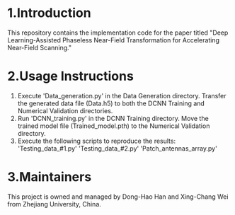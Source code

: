 # 1.Introduction
This repository contains the implementation code for the paper titled "Deep Learning-Assisted Phaseless Near-Field Transformation for Accelerating Near-Field Scanning."
# 2.Usage Instructions
1) Execute 'Data_generation.py' in the Data Generation directory. Transfer the generated data file (Data.h5) to both the DCNN Training and Numerical Validation directories.
2) Run 'DCNN_training.py' in the DCNN Training directory. Move the trained model file (Trained_model.pth) to the Numerical Validation directory.
3) Execute the following scripts to reproduce the results:
'Testing_data_#1.py'
'Testing_data_#2.py'
'Patch_antennas_array.py'
# 3.Maintainers
This project is owned and managed by Dong-Hao Han and Xing-Chang Wei from Zhejiang University, China.
